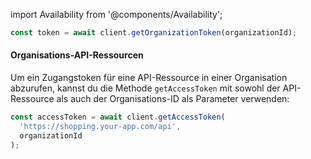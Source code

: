import Availability from '@components/Availability';

```ts title="index.vue"
const token = await client.getOrganizationToken(organizationId);
```

#### Organisations-API-Ressourcen

Um ein Zugangstoken für eine API-Ressource in einer Organisation abzurufen, kannst du die Methode `getAccessToken` mit sowohl der API-Ressource als auch der Organisations-ID als Parameter verwenden:

```ts title="index.vue"
const accessToken = await client.getAccessToken(
  'https://shopping.your-app.com/api',
  organizationId
);
```
